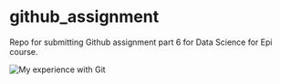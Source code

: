 # github_assignment
Repo for submitting Github assignment part 6 for Data Science for Epi course. 

![My experience with Git](https://media.tenor.com/WOipwtzH21IAAAAi/i-got-this-i-can-do-it.gif)